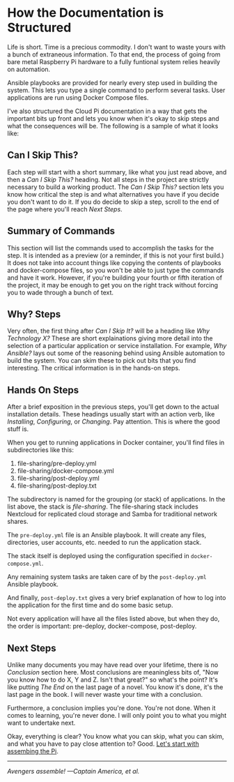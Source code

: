 # How the Documentation is Structured
Life is short. Time is a precious commodity. I don't want to waste yours with a bunch of extraneous information. To that end, the process of going from bare metal Raspberry Pi hardware to a fully funtional system relies heavily on automation.

Ansible playbooks are provided for nearly every step used in building the system. This lets you type a single command to perform several tasks. User applications are run using Docker Compose files.

I've also structured the Cloud Pi documentation in a way that gets the important bits up front and lets you know when it's okay to skip steps and what the consequences will be. The following is a sample of what it looks like:

## Can I Skip This?
Each step will start with a short summary, like what you just read above, and then a _Can I Skip This?_ heading. Not all steps in the project are strictly necessary to build a working product. The _Can I Skip This?_ section lets you know how critical the step is and what alternatives you have if you decide you don't want to do it. If you do decide to skip a step, scroll to the end of the page where you'll reach _Next Steps_. 

## Summary of Commands
This section will list the commands used to accomplish the tasks for the step. It is intended as a preview (or a reminder, if this is not your first build.) It does not take into account things like copying the contents of playbooks and docker-compose files, so you won't be able to just type the commands and have it work. However, if you're building your fourth or fifth iteration of the project, it may be enough to get you on the right track without forcing you to wade through a bunch of text.

## Why? Steps
Very often, the first thing after _Can I Skip It?_ will be a heading like _Why Technology X?_ These are short explainations giving more detail into the selection of a particular application or service installation. For example, _Why Ansible?_ lays out some of the reasoning behind using Ansible automation to build the system. You can skim these to pick out bits that you find interesting. The critical information is in the hands-on steps.

## Hands On Steps
After a brief exposition in the previous steps, you'll get down to the actual installation details. These headings usually start with an action verb, like _Installing_, _Configuring_, or _Changing_. Pay attention. This is where the good stuff is.

When you get to running applications in Docker container, you'll find files in subdirectories like this:

1. file-sharing/pre-deploy.yml
2. file-sharing/docker-compose.yml
3. file-sharing/post-deploy.yml
4. file-sharing/post-deploy.txt

The subdirectory is named for the grouping (or stack) of applications. In the list above, the stack is _file-sharing_. The file-sharing stack includes Nextcloud for replicated cloud storage and Samba for traditional network shares.

The `pre-deploy.yml` file is an Ansible playbook. It will create any files, directories, user accounts, etc. needed to run the application stack.

The stack itself is deployed using the configuration specified in `docker-compose.yml`.

Any remaining system tasks are taken care of by the `post-deploy.yml` Ansible playbook.

And finally, `post-deploy.txt` gives a very brief explanation of how to log into the application for the first time and do some basic setup.

Not every application will have all the files listed above, but when they do, the order is important: pre-deploy, docker-compose, post-deploy.

## Next Steps
Unlike many documents you may have read over your lifetime, there is no _Conclusion_ section here. Most conclusions are meaningless bits of, "Now you know how to do X, Y and Z. Isn't that great?" so what's the point? It's like putting _The End_ on the last page of a novel. You know it's done, it's the last page in the book. I will never waste your time with a conclusion.

Furthermore, a conclusion implies you're done. You're not done. When it comes to learning, you're never done. I will only point you to what you might want to undertake next.

Okay, everything is clear? You know what you can skip, what you can skim, and what you have to pay close attention to? Good. [Let's start with assembing the Pi](install-hardware-os.md).

___
_Avengers assemble! &mdash;Captain America, et al._
